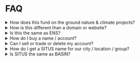 # FAQ

<details>

<summary>How does this fund on the ground nature &#x26; climate projects?</summary>

SITUS Protocol is based off the [RealValue of Natural Capital Framework](https://docs.basin.global/) from BASIN and has adopted BASIN's Ecological Ensurance model that funds 21 ecosystem services across 14 ecosystems utilizing real asset fundamentals.&#x20;

All funds in the SITUS Protocol transparently flow through and to onchain accounts that all have 0x addresses. The primary funding mechanisms, which any OG can utilize and are split between the OG and the protocol, are: a) ENSURANCE assets, b) SITUS accounts, and c) ENSURE, the nature-based currency.&#x20;

All accounts have transparent public viewing to see assets and currency in each account and other modules such as place, impact, and reputation that score each account based on certain metrics.

</details>

<details>

<summary>How is this different than a domain or website?</summary>

While names may resemble domains, they have nothing to do with DNS. They are unique onchain accounts solely controlled by the account owner and are transferable, salable, and burnable. These accounts can hold and transfer any type of value in the form of ERC721, ERC1155, and ERC20 assets. Accounts can be accessed and managed using any preferred method of connection to the Base Layer 2 Ethereum blockchain. They are not tied to any specific interface or provider and cannot be restricted or censored at the chain level.

</details>

<details>

<summary>Is this the same as ENS?</summary>

SITUS Onchain Accounts are similar to ENS (Ethereum Name Service) but not related. They are unique text based immutable names tied to an account ID (#) and a dedicated 0x address for each account. ENS names require annual renewals whereas SITUS Accounts are one-time purchase with no renewal fees. ENS names can easily be configured to work with SITUS accounts ie elk.basin is configured with elk.basin-protocol.eth.&#x20;

</details>

<details>

<summary>How do I buy a name / account?</summary>

Visit the OG (Onchain Group) of your choice and look for the CREATE page i.e. [https://ensitus.xyz/earth/accounts/create](https://ensitus.xyz/earth/accounts/create) and simply create your account. There are no limits to the number of groups you can join or the number of accounts you can have.

</details>

<details>

<summary>Can I sell or trade or delete my account?</summary>

Absolutely. You are in sole control of your account. Accounts can be sent, sold, traded, and even burned using most Ethereum wallets and platforms like SITUS, Opensea, and Rarible.

</details>

<details>

<summary>How do I get a SITUS name for our city / location / group?</summary>

Any group that is working to create place-based resilience can apply for a name. Simply [contact us](https://x.com/ensitus\_xyz) to get started.

</details>

<details>

<summary>Is SITUS the same as BASIN?</summary>

SITUS was conceived of and built by BASIN Natural Capital to scale nature and ecosystem projects. .basin is an OG (onchain group) that offers natural capital valuation and acts as the real asset layer of the SITUS Protocol.

</details>
